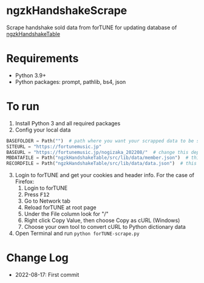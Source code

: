 # ngzkHandshakeScrape
Scrape handshake sold data from forTUNE for updating database of [ngzkHandshakeTable](https://github.com/universallyleo/ngzkHandshakeTable)

# Requirements
- Python 3.9+
- Python packages: prompt, pathlib, bs4, json

# To run
1. Install Python 3 and all required packages
2. Config your local data 
```python
BASEFOLDER = Path("")  # path where you want your scrapped data to be saved at
SITEURL = "https://fortunemusic.jp"
BASEURL = "https://fortunemusic.jp/nogizaka_202208/"  # change this depending on which page to scrape
MBDATAFILE = Path("ngzkHandshakeTable/src/lib/data/member.json")  # this is the $lib/data/member.json file from ngzkHandshakeTable
RECORDFILE = Path("ngzkHandshakeTable/src/lib/data/data.json")  # this is the $lib/data/member.json file from ngzkHandshakeTable
```
3. Login to forTUNE and get your cookies and header info.  For the case of Firefox:
   1. Login to forTUNE
   2. Press <kbd>F12</kbd>
   3. Go to Network tab
   4. Reload forTUNE at root page
   5. Under the File column look for "/"
   6. Right click Copy Value, then choose Copy as cURL (Windows)
   7. Choose your own tool to convert cURL to Python dictionary data
4. Open Terminal and run `python forTUNE-scrape.py`
   
# Change Log
- 2022-08-17: First commit
